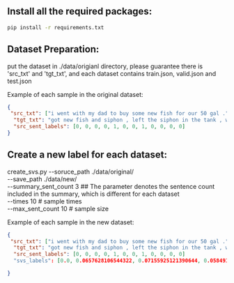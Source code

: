 ## Install all the required packages:
```bash
pip install -r requirements.txt
```

## Dataset Preparation:
put the dataset in ./data/origianl directory, please guarantee there is 'src_txt' and 'tgt_txt', and each dataset contains train.json, valid.json and test.json

Example of each sample in the original dataset:
```json
{
 "src_txt": ["i went with my dad to buy some new fish for our 50 gal .", "tank and our old siphon stopped working .", "we come back about an hour later with food and i test the new siphon ( works great . )", "it even has a clip so it can shoot the water straight into the tub .", "when i was done testing the siphon i sat the new fish in the water in the bags so they would be ready to accomodate themselves .", "30 mins later after finishing my sandwhich , i come out to see the tank is sitting with 5 inches of water inside of it .", "my dad was upset , told me to start cleaning it and to take it as a lesson .", "gathering old towels i see that a power strip sitting by the tank was smoking and was about to short circuit .", "luckily i turned it off ... with all the water around my feet .", "the water went from the dining room to the kitchen , i was lucky it was just tiling .", "i 've been wanting to clean our tank but now i have to wait two weeks just to clean it so the water rebalances .", "hopefully the new fish do n't die , i 'm surprised they did n't die by stress with the water flowing out ."],
  "tgt_txt": "got new fish and siphon , left the siphon in the tank , water spilled over in the second tub and nearly caused a short circuit , fish might die and ca n't clean the tank for two weeks .",
  "src_sent_labels": [0, 0, 0, 0, 1, 0, 0, 1, 0, 0, 0, 0]
}
```

## Create a new label for each dataset:
create_svs.py --soruce_path ./data/original/  \
              --save_path  ./data/new/   \
              --summary_sent_count 3 ## The parameter denotes the sentence count included in the summary, which is different for each dataset \
              --times 10 # sample times   \
              --max_sent_count 10 # sample size 
              
Example of each sample in the new dataset:
```json
{
 "src_txt": ["i went with my dad to buy some new fish for our 50 gal .", "tank and our old siphon stopped working .", "we come back about an hour later with food and i test the new siphon ( works great . )", "it even has a clip so it can shoot the water straight into the tub .", "when i was done testing the siphon i sat the new fish in the water in the bags so they would be ready to accomodate themselves .", "30 mins later after finishing my sandwhich , i come out to see the tank is sitting with 5 inches of water inside of it .", "my dad was upset , told me to start cleaning it and to take it as a lesson .", "gathering old towels i see that a power strip sitting by the tank was smoking and was about to short circuit .", "luckily i turned it off ... with all the water around my feet .", "the water went from the dining room to the kitchen , i was lucky it was just tiling .", "i 've been wanting to clean our tank but now i have to wait two weeks just to clean it so the water rebalances .", "hopefully the new fish do n't die , i 'm surprised they did n't die by stress with the water flowing out ."],
  "tgt_txt": "got new fish and siphon , left the siphon in the tank , water spilled over in the second tub and nearly caused a short circuit , fish might die and ca n't clean the tank for two weeks .",
  "src_sent_labels": [0, 0, 0, 0, 1, 0, 0, 1, 0, 0, 0, 0]
  "svs_labels": [0.0, 0.0657628106544322, 0.07155925121390644, 0.058491514661438135, 0.16259747670660712, 0.05618844715399162, 0.0, 0.15283144349987832, 0.005011071536673256, 0.005712542486406249, 0.11591425565468534, 0.1529232245791513],

}
```



